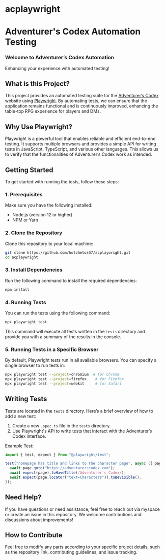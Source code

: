 # acplaywright

# Adventurer's Codex Automation Testing

### Welcome to Adventurer’s Codex Automation

Enhancing your experience with automated testing!

## What is this Project?

This project provides an automated testing suite for the [Adventurer’s Codex](https://adventurerscodex.com) website using [Playwright](https://playwright.dev). By automating tests, we can ensure that the application remains functional and is continuously improved, enhancing the table-top RPG experience for players and DMs.

## Why Use Playwright?

Playwright is a powerful tool that enables reliable and efficient end-to-end testing. It supports multiple browsers and provides a simple API for writing tests in JavaScript, TypeScript, and various other languages. This allows us to verify that the functionalities of Adventurer’s Codex work as intended.

## Getting Started

To get started with running the tests, follow these steps:

### 1. Prerequisites

Make sure you have the following installed:

- Node.js (version 12 or higher)
- NPM or Yarn

### 2. Clone the Repository

Clone this repository to your local machine:

```bash
git clone https://github.com/hotchetos07/acplaywright.git
cd acplaywright
```

### 3. Install Dependencies

Run the following command to install the required dependencies:

```bash
npm install
```

### 4. Running Tests

You can run the tests using the following command:

```bash
npx playwright test
```

This command will execute all tests written in the `tests` directory and provide you with a summary of the results in the console.

### 5. Running Tests in a Specific Browser

By default, Playwright tests run in all available browsers. You can specify a single browser to run tests in:

```bash
npx playwright test --project=chromium  # for Chrome
npx playwright test --project=firefox    # for Firefox
npx playwright test --project=webkit     # for Safari
```

## Writing Tests

Tests are located in the `tests` directory. Here’s a brief overview of how to add a new test:

1. Create a new `.spec.ts` file in the `tests` directory.
2. Use Playwright's API to write tests that interact with the Adventurer’s Codex interface.

Example Test:

```typescript
import { test, expect } from "@playwright/test";

test("homepage has title and links to the character page", async ({ page }) => {
  await page.goto("https://adventurerscodex.com");
  await expect(page).toHaveTitle(/Adventurer's Codex/);
  await expect(page.locator("text=Characters")).toBeVisible();
});
```

## Need Help?

If you have questions or need assistance, feel free to reach out via myspace or create an issue in this repository. We welcome contributions and discussions about improvements!

## How to Contribute

Feel free to modify any parts according to your specific project details, such as the repository link, contributing guidelines, and issue tracking.

```

```

